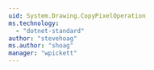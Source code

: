 ```yaml
---
uid: System.Drawing.CopyPixelOperation
ms.technology: 
  - "dotnet-standard"
author: "stevehoag"
ms.author: "shoag"
manager: "wpickett"
---
```

